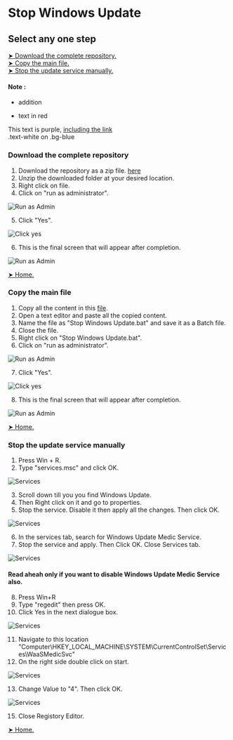 # Stop Windows Update
## Select any one step

[➤ Download the complete repository.](#download-the-complete-repository)<br />
[➤ Copy the main file.](#Copy-the-main-file)<br />
[➤ Stop the update service manually.](#Stop-the-update-service-manually)
#### Note : 
+ addition
- text in red
<div class="text-purple">
  This text is purple, <a href="#" class="text-inherit">including the link</a>
</div>
<div class="text-white bg-blue mb-2">
  .text-white on .bg-blue
</div>

### Download the complete repository

1. Download the repository as a zip file. [here](https://minhaskamal.github.io/DownGit/#/home?url=https://github.com/AshleyTuscano/Stop-Windows-Update/blob/main/Stop%20WIndows%20Update.bat)
2. Unzip the downloaded folder at your desired location.
3. Right click on file.
4. Click on "run as administrator".

![Run as Admin](https://github.com/AshleyTuscano/Stop-Windows-Update/blob/main/images/run%20as%20admin.jpg)

5. Click "Yes".

![Click yes](https://github.com/AshleyTuscano/Stop-Windows-Update/blob/main/images/click%20yes.png)

6. This is the final screen that will appear after completion.

![Run as Admin](https://github.com/AshleyTuscano/Stop-Windows-Update/blob/main/images/final.jpg)

[➤ Home.](#Stop-Windows-Update)

### Copy the main file

1. Copy all the content in this [file](https://github.com/AshleyTuscano/Stop-Windows-Update/blob/main/Stop%20WIndows%20Update.bat).
2. Open a text editor and paste all the copied content.
3. Name the file as "Stop Windows Update.bat" and save it as a Batch file.
4. Close the file.
5. Right click on "Stop Windows Update.bat".
6. Click on "run as administrator".

![Run as Admin](https://github.com/AshleyTuscano/Stop-Windows-Update/blob/main/images/Click%20On%20Run%20as%20Admin.jpg)

7. Click "Yes".

![Click yes](https://github.com/AshleyTuscano/Stop-Windows-Update/blob/main/images/click%20yes.png)

8. This is the final screen that will appear after completion.

![Run as Admin](https://github.com/AshleyTuscano/Stop-Windows-Update/blob/main/images/final.jpg)

[➤ Home.](#Stop-Windows-Update)

### Stop the update service manually

1. Press Win + R.
2. Type "services.msc" and click OK.

![Services](https://github.com/AshleyTuscano/Stop-Windows-Update/blob/main/images/win%2BR-services.jpg)

3. Scroll down till you you find Windows Update.
4. Then Right click on it and go to properties.
5. Stop the service. Disable it then apply all the changes. Then click OK.

![Services](https://github.com/AshleyTuscano/Stop-Windows-Update/blob/main/images/servicer%20properties.PNG)

6. In the services tab, search for Windows Update Medic Service.
7. Stop the service and apply. Then Click OK. Close Services tab.

![Services](https://github.com/AshleyTuscano/Stop-Windows-Update/blob/main/images/medic%20service%20properties.png)

#### Read aheah only if you want to disable Windows Update Medic Service also.

8. Press Win+R
9. Type "regedit" then press OK.
10. Click Yes in the next dialogue box.

![Services](https://github.com/AshleyTuscano/Stop-Windows-Update/blob/main/images/medic%20service%20properties.png)

11. Navigate to this location "Computer\HKEY_LOCAL_MACHINE\SYSTEM\CurrentControlSet\Services\WaaSMedicSvc"
12. On the right side double click on start.

![Services](https://github.com/AshleyTuscano/Stop-Windows-Update/blob/main/images/medic%20service%20.png)

13. Change Value to "4". Then click OK.

![Services](https://github.com/AshleyTuscano/Stop-Windows-Update/blob/main/images/change%20value.png)

15. Close Registory Editor.










[➤ Home.](#Stop-Windows-Update)
